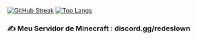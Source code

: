 [![GitHub Streak](http://github-readme-streak-stats.herokuapp.com?user=antonykauan&theme=dark&background=000000)](https://git.io/streak-stats)
[![Top Langs](https://github-readme-stats.vercel.app/api/top-langs/?username=antonykauan&layout=compact&theme=vision-friendly-dark)](https://github.com/anuraghazra/github-readme-stats)
### :writing_hand: Meu Servidor de Minecraft : discord.gg/redeslown

